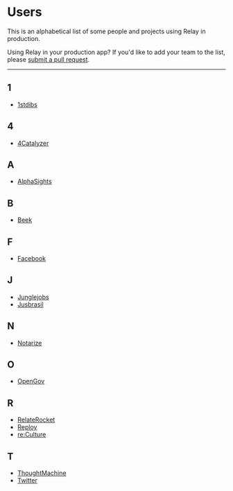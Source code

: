 # Users

This is an alphabetical list of some people and projects using Relay in production.

Using Relay in your production app? If you'd like to add your team to the list, please [submit a pull request](https://github.com/facebook/relay/pulls).

---
## 1
- [1stdibs](https://www.1stdibs.com/)

## 4

- [4Catalyzer](https://www.4catalyzer.com/)

## A

- [AlphaSights](https://engineering.alphasights.com/)

## B

- [Beek](https://www.beek.io)

## F

- [Facebook](https://www.facebook.com/)

## J

- [Junglejobs](http://www.junglejobs.ru/)
- [Jusbrasil](http://jusbrasil.com.br/)

## N

- [Notarize](http://www.notarize.com/)

## O

- [OpenGov](http://opengov.com/)

## R

- [RelateRocket](https://relaterocket.co/)
- [Reploy](https://reploy.io)
- [re:Culture](https://reculture.us)

## T

- [ThoughtMachine](https://thoughtmachine.net/)
- [Twitter](https://fabric.io/blog/building-fabric-mission-control-with-graphql-and-relay)
